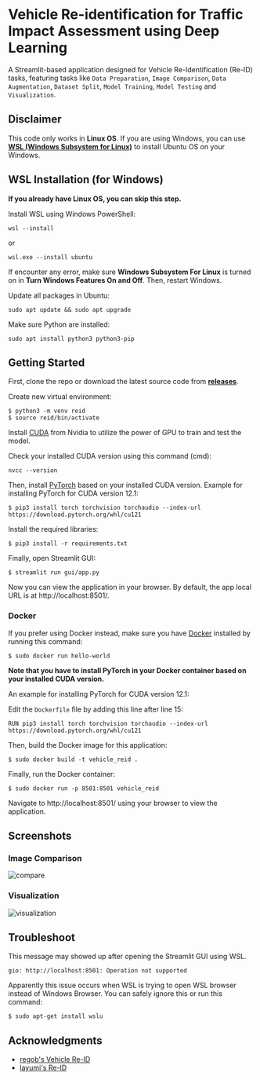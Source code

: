 # Vehicle Re-identification for Traffic Impact Assessment using Deep Learning

A Streamlit-based application designed for Vehicle Re-Identification (Re-ID) tasks, featuring tasks like `Data Preparation`, `Image Comparison`, `Data Augmentation`, `Dataset Split`, `Model Training`, `Model Testing` and `Visualization`.

## Disclaimer

This code only works in **Linux OS**. If you are using Windows, you can use [**WSL (Windows Subsystem for Linux)**](https://learn.microsoft.com/en-us/windows/wsl/install) to install Ubuntu OS on your Windows.

## WSL Installation (for Windows)
**If you already have Linux OS, you can skip this step.**

Install WSL using Windows PowerShell:
```
wsl --install
```

or
```
wsl.exe --install ubuntu
```

If encounter any error, make sure **Windows Subsystem For Linux** is turned on in **Turn Windows Features On and Off**. Then, restart Windows.

Update all packages in Ubuntu:
```
sudo apt update && sudo apt upgrade
```

Make sure Python are installed:
```
sudo apt install python3 python3-pip
```

## Getting Started
First, clone the repo or download the latest source code from [**releases**](https://github.com/yumiian/vehicle-reid/releases).

Create new virtual environment:
```
$ python3 -m venv reid
$ source reid/bin/activate
```

Install [CUDA](https://developer.nvidia.com/cuda-downloads) from Nvidia to utilize the power of GPU to train and test the model. 

Check your installed CUDA version using this command (cmd):
```
nvcc --version
```

Then, install [PyTorch](https://pytorch.org/get-started/locally/) based on your installed CUDA version. Example for installing PyTorch for CUDA version 12.1:
```
$ pip3 install torch torchvision torchaudio --index-url https://download.pytorch.org/whl/cu121
```

Install the required libraries:
```
$ pip3 install -r requirements.txt
```

Finally, open Streamlit GUI:
```
$ streamlit run gui/app.py
```

Now you can view the application in your browser. By default, the app local URL is at http://localhost:8501/.

### Docker

If you prefer using Docker instead, make sure you have [Docker](https://docs.docker.com/engine/install/#server) installed by running this command:
```
$ sudo docker run hello-world
```
**Note that you have to install PyTorch in your Docker container based on your installed CUDA version.**

An example for installing PyTorch for CUDA version 12.1: 

Edit the `Dockerfile` file by adding this line after line 15:
```
RUN pip3 install torch torchvision torchaudio --index-url https://download.pytorch.org/whl/cu121
```

Then, build the Docker image for this application:
```
$ sudo docker build -t vehicle_reid .
```

Finally, run the Docker container:
```
$ sudo docker run -p 8501:8501 vehicle_reid
```

Navigate to http://localhost:8501/ using your browser to view the application.

## Screenshots

### Image Comparison
![compare](https://images2.imgbox.com/96/4a/njnxvpFR_o.png)

### Visualization
![visualization](https://images2.imgbox.com/70/f9/FHVmFYlX_o.png)

## Troubleshoot
This message may showed up after opening the Streamlit GUI using WSL. 

`gio: http://localhost:8501: Operation not supported`

Apparently this issue occurs when WSL is trying to open WSL browser instead of Windows Browser. You can safely ignore this or run this command:

```
$ sudo apt-get install wslu
```

## Acknowledgments

* [regob's Vehicle Re-ID](https://github.com/regob/vehicle_reid)
* [layumi's Re-ID](https://github.com/layumi/Person_reID_baseline_pytorch)

